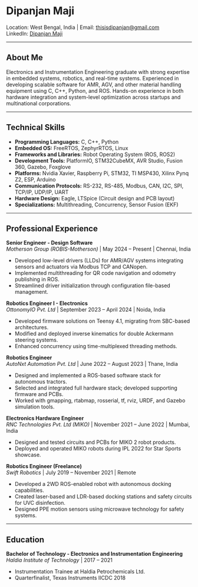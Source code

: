 # Dipanjan Maji

Location: West Bengal, India | Email: thisisdipanjan@gmail.com  
LinkedIn: [Dipanjan Maji](https://www.linkedin.com/in/DipanjanMaji/)

---

## About Me

Electronics and Instrumentation Engineering graduate with strong expertise in embedded systems, robotics, and real-time systems. Experienced in developing scalable software for AMR, AGV, and other material handling equipment using C, C++, Python, and ROS. Hands-on experience in both hardware integration and system-level optimization across startups and multinational corporations.

---

## Technical Skills

- **Programming Languages:** C, C++, Python
- **Embedded OS:** FreeRTOS, ZephyrRTOS, Linux
- **Frameworks and Libraries:** Robot Operating System (ROS, ROS2)
- **Development Tools:** PlatformIO, STM32CubeMX, AVR Studio, Fusion 360, Gazebo, Foxglove
- **Platforms:** Nvidia Xavier, Raspberry Pi, STM32, TI MSP430, Xilinx Pynq Z2, ESP, Arduino
- **Communication Protocols:** RS-232, RS-485, Modbus, CAN, I2C, SPI, TCP/IP, UDP/IP, UART
- **Hardware Design:** Eagle, LTSpice (Circuit design and PCB layout)
- **Specializations:** Multithreading, Concurrency, Sensor Fusion (EKF)

---

## Professional Experience

**Senior Engineer - Design Software**  
*Motherson Group (ROBIS-Motherson)* | May 2024 – Present | Chennai, India  
- Developed low-level drivers (LLDs) for AMR/AGV systems integrating sensors and actuators via Modbus TCP and CANopen.
- Implemented multithreading for QR code navigation and odometry publishing in ROS.
- Streamlined driver initialization through configuration file-based management.

**Robotics Engineer I - Electronics**  
*OttonomyIO Pvt. Ltd* | September 2023 – April 2024 | Noida, India  
- Developed firmware solutions on Teensy 4.1, migrating from SBC-based architectures.
- Modified and deployed inverse kinematics for double Ackermann steering systems.
- Enhanced concurrency using time-multiplexed threading methods.

**Robotics Engineer**  
*AutoNxt Automation Pvt. Ltd* | June 2022 – August 2023 | Thane, India  
- Designed and implemented a ROS-based software stack for autonomous tractors.
- Selected and integrated full hardware stack; developed supporting firmware and PCBs.
- Worked with gmapping, rtabmap, rosserial, tf, rviz, URDF, and Gazebo simulation tools.

**Electronics Hardware Engineer**  
*RNC Technologies Pvt. Ltd (MIKO)* | November 2021 – June 2022 | Mumbai, India  
- Designed and tested circuits and PCBs for MIKO 2 robot products.
- Deployed and operated MIKO robots during IPL 2022 for Star Sports showcase.

**Robotics Engineer (Freelance)**  
*Swift Robotics* | July 2019 – November 2021 | Remote  
- Developed a 2WD ROS-enabled robot with autonomous docking capabilities.
- Created laser-based and LDR-based docking stations and safety circuits for UVC disinfection.
- Designed PPE motion sensors using microwave technology for safety systems.

---

## Education

**Bachelor of Technology - Electronics and Instrumentation Engineering**  
*Haldia Institute of Technology* | 2017 – 2021  
- Instrumentation Trainee at Haldia Petrochemicals Ltd.
- Quarterfinalist, Texas Instruments IICDC 2018
